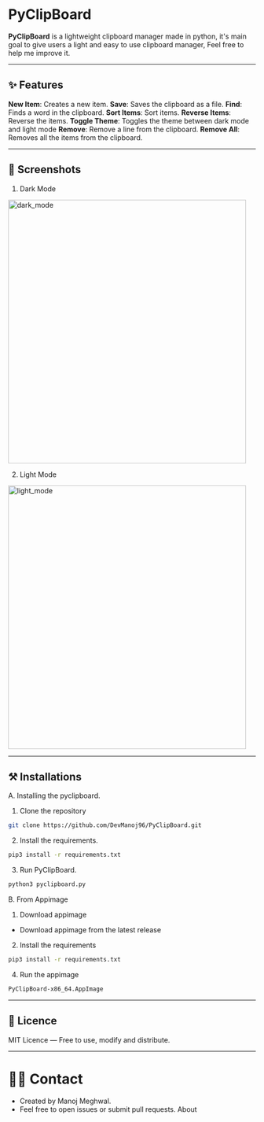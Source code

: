 # PyClipBoard
**PyClipBoard** is a lightweight clipboard manager made in python, it's main goal to give users a light and easy to use clipboard manager, Feel free to help me improve it.

---

## ✨ Features
**New Item**: Creates a new item.
**Save**: Saves the clipboard as a file.
**Find**: Finds a word in the clipboard.
**Sort Items**: Sort items.
**Reverse Items**: Reverse the items.
**Toggle Theme**: Toggles the theme between dark mode and light mode
**Remove**: Remove a line from the clipboard.
**Remove All**: Removes all the items from the clipboard.

---

## 📸 Screenshots
1. Dark Mode

<img width="484" height="536" alt="dark_mode" src="https://github.com/user-attachments/assets/532c8c48-a798-4191-8da1-ff108b88ef1c" />

2. Light Mode

<img width="484" height="536" alt="light_mode" src="https://github.com/user-attachments/assets/5b77e6fe-a006-48fd-8bb3-4c0349a065ca" />

---

## ⚒️ Installations
A. Installing the pyclipboard.
    
1. Clone the repository
```bash
git clone https://github.com/DevManoj96/PyClipBoard.git
```

2. Install the requirements.
```bash
pip3 install -r requirements.txt
```

3. Run PyClipBoard.
```bash
python3 pyclipboard.py
```

B. From Appimage 

1. Download appimage
- Download appimage from the latest release

2. Install the requirements
```bash
pip3 install -r requirements.txt
```

4. Run the appimage
```bash
PyClipBoard-x86_64.AppImage
```

---

## 📜 Licence
MIT Licence — Free to use, modify and distribute.

---

# 👨‍💻 Contact
- Created by Manoj Meghwal.
- Feel free to open issues or submit pull requests.
About
